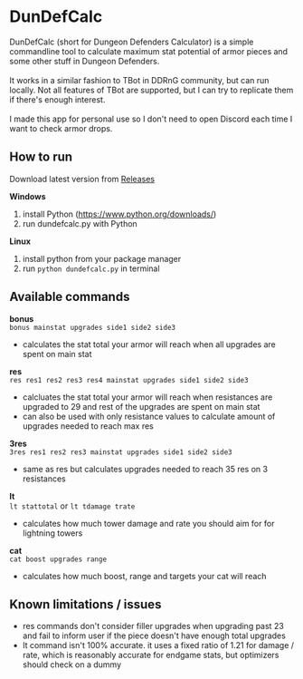 # DunDefCalc

DunDefCalc (short for Dungeon Defenders Calculator) is a simple commandline tool to calculate maximum stat potential of armor pieces and some other stuff in Dungeon Defenders.<br>
<br>
It works in a similar fashion to TBot in DDRnG community, but can run locally. Not all features of TBot are supported, but I can try to replicate them if there's enough interest.<br>
<br>
I made this app for personal use so I don't need to open Discord each time I want to check armor drops.<br>

## How to run

Download latest version from [Releases](https://github.com/guanab/dundefcalc/releases)

**Windows**
1. install Python (https://www.python.org/downloads/)
2. run dundefcalc.py with Python

**Linux**
1. install python from your package manager
2. run `python dundefcalc.py` in terminal

## Available commands

**bonus**<br>
`bonus mainstat upgrades side1 side2 side3`<br>
- calculates the stat total your armor will reach when all upgrades are spent on main stat<br>

**res**<br>
`res res1 res2 res3 res4 mainstat upgrades side1 side2 side3`<br>
- calcluates the stat total your armor will reach when resistances are upgraded to 29 and rest of the upgrades are spent on main stat
- can also be used with only resistance values to calculate amount of upgrades needed to reach max res<br>

**3res**<br>
`3res res1 res2 res3 mainstat upgrades side1 side2 side3`<br>
- same as res but calculates upgrades needed to reach 35 res on 3 resistances<br>

**lt**<br>
`lt stattotal` or `lt tdamage trate`<br>
- calculates how much tower damage and rate you should aim for for lightning towers<br>

**cat**<br>
`cat boost upgrades range`<br>
- calculates how much boost, range and targets your cat will reach<br>

## Known limitations / issues
- res commands don't consider filler upgrades when upgrading past 23 and fail to inform user if the piece doesn't have enough total upgrades
- lt command isn't 100% accurate. it uses a fixed ratio of 1.21 for damage / rate, which is reasonably accurate for endgame stats, but optimizers should check on a dummy
